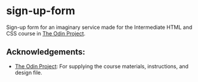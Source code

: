 # sign-up-form

Sign-up form for an imaginary service made for the Intermediate HTML and CSS course in [The Odin Project](https://www.theodinproject.com/).

## Acknowledgements:

- [The Odin Project](https://www.theodinproject.com/): For supplying the course materials, instructions, and design file.

